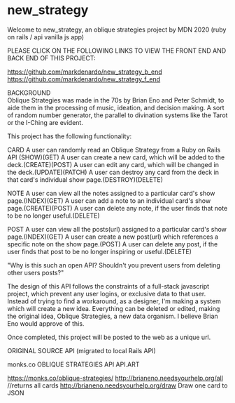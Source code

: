 # new_strategy

Welcome to new_strategy, an oblique strategies project by MDN 2020
(ruby on rails / api vanilla js app)

PLEASE CLICK ON THE FOLLOWING LINKS TO VIEW THE FRONT END AND BACK END OF THIS PROJECT:

https://github.com/markdenardo/new_strategy_b_end<br>
https://github.com/markdenardo/new_strategy_f_end

BACKGROUND<br>
Oblique Strategies was made in the 70s by Brian Eno and Peter Schmidt, to aide them in the processing of music, ideation, and decision making. A sort of random number generator, the parallel to divination systems like the Tarot or the I-Ching are evident.

This project has the following functionality:

CARD A user can randomly read an Oblique Strategy from a Ruby on Rails API (SHOW)(GET) A user can create a new card, which will be added to the deck.(CREATE)(POST) A user can edit any card, which will be changed in the deck.(UPDATE)(PATCH) A user can destroy any card from the deck in that card's individual show page.(DESTROY)(DELETE)

NOTE A user can view all the notes assigned to a particular card's show page.(INDEX)(GET) A user can add a note to an individual card's show page.(CREATE)(POST) A user can delete any note, if the user finds that note to be no longer useful.(DELETE)

POST A user can view all the posts(url) assigned to a particular card's show page.(INDEX)(GET) A user can create a new post(url) which references a specific note on the show page.(POST) A user can delete any post, if the user finds that post to be no longer inspiring or useful.(DELETE)

"Why is this such an open API? Shouldn't you prevent users from deleting other users posts?"

The design of this API follows the constraints of a full-stack javascript project, which prevent any user logins, or exclusive data to that user. Instead of trying to find a workaround, as a designer, I'm making a system which will create a new idea. Everything can be deleted or edited, making the original idea, Oblique Strategies, a new data organism. I believe Brian Eno would approve of this.

Once completed, this project will be posted to the web as a unique url.

ORIGINAL SOURCE API (migrated to local Rails API)

monks.co OBLIQUE STRATEGIES API API.ART

https://monks.co/oblique-strategies/ http://brianeno.needsyourhelp.org/all //returns all cards http://brianeno.needsyourhelp.org/draw Draw one card to JSON
